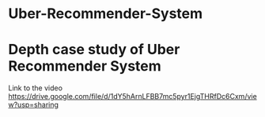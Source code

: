 <h1>Uber-Recommender-System</h1>

# Depth case study of Uber Recommender System




Link to the video https://drive.google.com/file/d/1dY5hArnLFBB7mc5pyr1EjgTHRfDc6Cxm/view?usp=sharing
